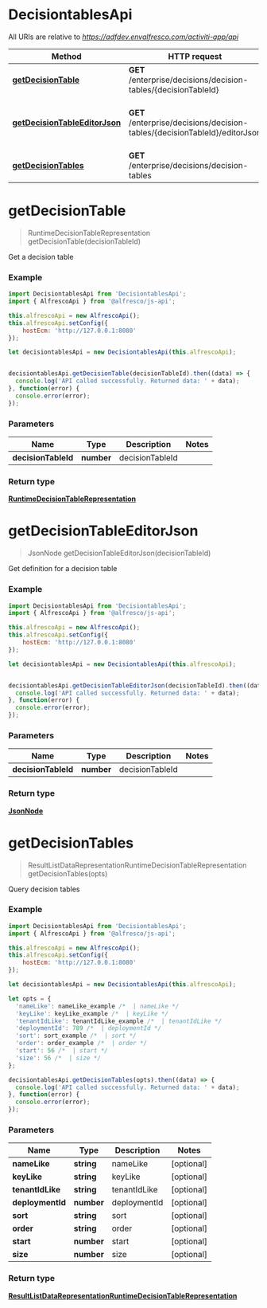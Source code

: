 # DecisiontablesApi

All URIs are relative to *https://adfdev.envalfresco.com/activiti-app/api*

Method | HTTP request | Description
------------- | ------------- | -------------
[**getDecisionTable**](DecisiontablesApi.md#getDecisionTable) | **GET** /enterprise/decisions/decision-tables/{decisionTableId} | Get a decision table
[**getDecisionTableEditorJson**](DecisiontablesApi.md#getDecisionTableEditorJson) | **GET** /enterprise/decisions/decision-tables/{decisionTableId}/editorJson | Get definition for a decision table
[**getDecisionTables**](DecisiontablesApi.md#getDecisionTables) | **GET** /enterprise/decisions/decision-tables | Query decision tables


<a name="getDecisionTable"></a>
# **getDecisionTable**
> RuntimeDecisionTableRepresentation getDecisionTable(decisionTableId)

Get a decision table

### Example
```javascript
import DecisiontablesApi from 'DecisiontablesApi';
import { AlfrescoApi } from '@alfresco/js-api';

this.alfrescoApi = new AlfrescoApi();
this.alfrescoApi.setConfig({
    hostEcm: 'http://127.0.0.1:8080'
});

let decisiontablesApi = new DecisiontablesApi(this.alfrescoApi);


decisiontablesApi.getDecisionTable(decisionTableId).then((data) => {
  console.log('API called successfully. Returned data: ' + data);
}, function(error) {
  console.error(error);
});

```

### Parameters

Name | Type | Description  | Notes
------------- | ------------- | ------------- | -------------
 **decisionTableId** | **number**| decisionTableId | 

### Return type

[**RuntimeDecisionTableRepresentation**](RuntimeDecisionTableRepresentation.md)

<a name="getDecisionTableEditorJson"></a>
# **getDecisionTableEditorJson**
> JsonNode getDecisionTableEditorJson(decisionTableId)

Get definition for a decision table

### Example
```javascript
import DecisiontablesApi from 'DecisiontablesApi';
import { AlfrescoApi } from '@alfresco/js-api';

this.alfrescoApi = new AlfrescoApi();
this.alfrescoApi.setConfig({
    hostEcm: 'http://127.0.0.1:8080'
});

let decisiontablesApi = new DecisiontablesApi(this.alfrescoApi);


decisiontablesApi.getDecisionTableEditorJson(decisionTableId).then((data) => {
  console.log('API called successfully. Returned data: ' + data);
}, function(error) {
  console.error(error);
});

```

### Parameters

Name | Type | Description  | Notes
------------- | ------------- | ------------- | -------------
 **decisionTableId** | **number**| decisionTableId | 

### Return type

[**JsonNode**](JsonNode.md)

<a name="getDecisionTables"></a>
# **getDecisionTables**
> ResultListDataRepresentationRuntimeDecisionTableRepresentation getDecisionTables(opts)

Query decision tables

### Example
```javascript
import DecisiontablesApi from 'DecisiontablesApi';
import { AlfrescoApi } from '@alfresco/js-api';

this.alfrescoApi = new AlfrescoApi();
this.alfrescoApi.setConfig({
    hostEcm: 'http://127.0.0.1:8080'
});

let decisiontablesApi = new DecisiontablesApi(this.alfrescoApi);

let opts = { 
  'nameLike': nameLike_example /*  | nameLike */
  'keyLike': keyLike_example /*  | keyLike */
  'tenantIdLike': tenantIdLike_example /*  | tenantIdLike */
  'deploymentId': 789 /*  | deploymentId */
  'sort': sort_example /*  | sort */
  'order': order_example /*  | order */
  'start': 56 /*  | start */
  'size': 56 /*  | size */
};

decisiontablesApi.getDecisionTables(opts).then((data) => {
  console.log('API called successfully. Returned data: ' + data);
}, function(error) {
  console.error(error);
});

```

### Parameters

Name | Type | Description  | Notes
------------- | ------------- | ------------- | -------------
 **nameLike** | **string**| nameLike | [optional] 
 **keyLike** | **string**| keyLike | [optional] 
 **tenantIdLike** | **string**| tenantIdLike | [optional] 
 **deploymentId** | **number**| deploymentId | [optional] 
 **sort** | **string**| sort | [optional] 
 **order** | **string**| order | [optional] 
 **start** | **number**| start | [optional] 
 **size** | **number**| size | [optional] 

### Return type

[**ResultListDataRepresentationRuntimeDecisionTableRepresentation**](ResultListDataRepresentationRuntimeDecisionTableRepresentation.md)

